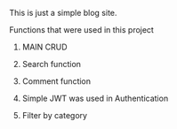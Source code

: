 This is just a simple blog site. 

Functions that were used in this project

1) MAIN CRUD

2) Search function

3) Comment function

4) Simple JWT was used in Authentication 

5) Filter by category
